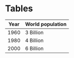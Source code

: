 # Tables
| Year | World population |
|:----:| ---------------- |
| 1960 | 3 Billion        |
| 1980 | 4 Billion        |
| 2000 | 6 Billion        |